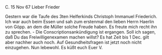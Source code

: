  C. 15 Nov 67
Lieber Frieder

Gestern war die Taufe des 3ten Helferkinds Christoph Immanuel Friederich. Ich war auch beim Essen und sah zum erstenmal den lieben Herrn Haerlin von Göpp. an dem die Müller solche Freude haben. Es freute mich recht ihn zu sprechen. - Die Conscriptionsankündigung ist ergangen. Soll ich sagen, daß Du das Freiwilligenexamen machen willst? Es hat Zeit bis 1 Dec. gilt aber nachher auch noch. Auf Gesundheitsfragen ist jetzt noch nicht einzugehen. 
 Nun lebewohl. Es küßt
 euch Euer V.
